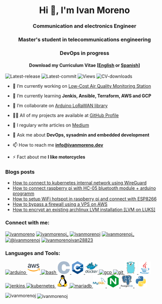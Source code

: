 <h1 align="center">Hi 👋, I'm Ivan Moreno</h1>
<h3 align="center">Communication and electronics Engineer</h3>
<h3 align="center">Master's student in telecommunications engineering</h3>
<h3 align="center">DevOps in progress</h3>

<h4 align="center">Download my Curriculum Vitae [<a href="https://bit.ly/3khuSKu">English</a> or <a href="https://bit.ly/2IPQY97">Spanish</a>]</h3>

![Latest-release](https://img.shields.io/github/v/release/ivanmorenoj/ivanmorenoj?style=plastic)
![Latest-commit](https://img.shields.io/github/last-commit/ivanmorenoj/ivanmorenoj?style=plastic)
![Views](https://komarev.com/ghpvc/?username=ivanmorenoj&color=brightgreen&style=plastic)
![CV-downloads](https://img.shields.io/github/downloads/ivanmorenoj/ivanmorenoj/total?style=plastic)

- 🔭 I’m currently working on [Low-Cost Air Quality Monitoring Station](https://github.com/ivanmorenoj/emca)

- 🌱 I’m currently learning **Jenkis, Ansible, Terraform, AWS and GCP**

- 👯 I’m collaborate on [Arduino LoRaWAN library](https://github.com/BeelanMX/Beelan-LoRaWAN)

- 👨‍💻 All of my projects are available at [GitHub Profile](https://github.com/ivanmorenoj?tab=repositories)

- 📝 I regulary write articles on [Medium](https://ivanmorenoj.medium.com)

- 💬 Ask me about **DevOps, sysadmin and embedded development**

- 📫 How to reach me **info@ivanmoreno.dev**

- ⚡ Fact about me **I like motorcycles**

### Blogs posts
<!-- BLOG-POST-LIST:START -->
- [How to connect to kubernetes internal network using WireGuard](https://medium.com/@ivanmorenoj/how-to-connect-to-kubernetes-internal-network-using-wireguard-46938cd49b40?source=rss-659e69c36833------2)
- [How to connect raspberry pi with HC-05 bluetooth module + arduino programm](https://medium.com/@ivanmorenoj/how-to-connect-raspberry-pi-with-hc-05-bluetooth-module-arduino-programm-64a3a8b407a6?source=rss-659e69c36833------2)
- [How to setup WiFi hotspot in raspberry pi and connect with ESP8266](https://medium.com/@ivanmorenoj/how-to-setup-wifi-hotspot-in-raspberry-pi-and-connect-with-esp8266-bfd595306455?source=rss-659e69c36833------2)
- [How to bypass a firewall using a VPS on AWS](https://medium.com/@ivanmorenoj/how-to-bypass-a-firewall-using-a-vps-on-aws-4be946ef6dcc?source=rss-659e69c36833------2)
- [How to encrypt an existing archlinux LVM installation [LVM on LUKS]](https://medium.com/@ivanmorenoj/how-to-encrypt-an-existing-archlinux-lvm-installation-lvm-on-luks-2d219094c9c0?source=rss-659e69c36833------2)
<!-- BLOG-POST-LIST:END -->

<p align="left">
<h3 align="left">Connect with me:</h3>
<a href="https://dev.to/ivanmoreno" target="blank"><img align="center" src="https://cdn.jsdelivr.net/npm/simple-icons@3.0.1/icons/dev-dot-to.svg" alt="ivanmoreno" height="30" width="40" /></a>
<a href="https://twitter.com/ivanmorenoj_" target="blank"><img align="center" src="https://cdn.jsdelivr.net/npm/simple-icons@3.0.1/icons/twitter.svg" alt="ivanmorenoj_" height="30" width="40" /></a>
<a href="https://linkedin.com/in/ivanmorenoj" target="blank"><img align="center" src="https://cdn.jsdelivr.net/npm/simple-icons@3.0.1/icons/linkedin.svg" alt="ivanmorenoj" height="30" width="40" /></a>
<a href="https://instagram.com/ivanmorenoj_" target="blank"><img align="center" src="https://cdn.jsdelivr.net/npm/simple-icons@3.0.1/icons/instagram.svg" alt="ivanmorenoj_" height="30" width="40" /></a>
<a href="https://ivanmorenoj.medium.com" target="blank"><img align="center" src="https://cdn.jsdelivr.net/npm/simple-icons@3.0.1/icons/medium.svg" alt="@ivanmorenoj" height="30" width="40" /></a>
<a href="https://www.youtube.com/c/IvanMorenoivan28823" target="blank"><img align="center" src="https://cdn.jsdelivr.net/npm/simple-icons@3.0.1/icons/youtube.svg" alt="ivanmorenoivan28823" height="30" width="40" /></a>
</p>

<h3 align="left">Languages and Tools:</h3>
<p align="left"> <a href="https://www.arduino.cc/" target="_blank"> <img src="https://cdn.worldvectorlogo.com/logos/arduino-1.svg" alt="arduino" width="40" height="40"/> </a> <a href="https://aws.amazon.com" target="_blank"> <img src="https://raw.githubusercontent.com/devicons/devicon/master/icons/amazonwebservices/amazonwebservices-original-wordmark.svg" alt="aws" width="40" height="40"/> </a> <a href="https://www.gnu.org/software/bash/" target="_blank"> <img src="https://www.vectorlogo.zone/logos/gnu_bash/gnu_bash-icon.svg" alt="bash" width="40" height="40"/> </a> <a href="https://www.cprogramming.com/" target="_blank"> <img src="https://raw.githubusercontent.com/devicons/devicon/master/icons/c/c-original.svg" alt="c" width="40" height="40"/> </a> <a href="https://www.w3schools.com/cpp/" target="_blank"> <img src="https://raw.githubusercontent.com/devicons/devicon/master/icons/cplusplus/cplusplus-original.svg" alt="cplusplus" width="40" height="40"/> </a> <a href="https://www.docker.com/" target="_blank"> <img src="https://raw.githubusercontent.com/devicons/devicon/master/icons/docker/docker-original-wordmark.svg" alt="docker" width="40" height="40"/> </a> <a href="https://cloud.google.com" target="_blank"> <img src="https://www.vectorlogo.zone/logos/google_cloud/google_cloud-icon.svg" alt="gcp" width="40" height="40"/> </a> <a href="https://git-scm.com/" target="_blank"> <img src="https://www.vectorlogo.zone/logos/git-scm/git-scm-icon.svg" alt="git" width="40" height="40"/> </a> <a href="https://golang.org" target="_blank"> <img src="https://raw.githubusercontent.com/devicons/devicon/master/icons/go/go-original.svg" alt="go" width="40" height="40"/> </a> <a href="https://www.java.com" target="_blank"> <img src="https://raw.githubusercontent.com/devicons/devicon/master/icons/java/java-original.svg" alt="java" width="40" height="40"/> </a> <a href="https://www.jenkins.io" target="_blank"> <img src="https://www.vectorlogo.zone/logos/jenkins/jenkins-icon.svg" alt="jenkins" width="40" height="40"/> </a> <a href="https://kubernetes.io" target="_blank"> <img src="https://www.vectorlogo.zone/logos/kubernetes/kubernetes-icon.svg" alt="kubernetes" width="40" height="40"/> </a> <a href="https://www.linux.org/" target="_blank"> <img src="https://raw.githubusercontent.com/devicons/devicon/master/icons/linux/linux-original.svg" alt="linux" width="40" height="40"/> </a> <a href="https://mariadb.org/" target="_blank"> <img src="https://www.vectorlogo.zone/logos/mariadb/mariadb-icon.svg" alt="mariadb" width="40" height="40"/> </a> <a href="https://www.mysql.com/" target="_blank"> <img src="https://raw.githubusercontent.com/devicons/devicon/master/icons/mysql/mysql-original-wordmark.svg" alt="mysql" width="40" height="40"/> </a> <a href="https://www.nginx.com" target="_blank"> <img src="https://raw.githubusercontent.com/devicons/devicon/master/icons/nginx/nginx-original.svg" alt="nginx" width="40" height="40"/> </a> <a href="https://www.postgresql.org" target="_blank"> <img src="https://raw.githubusercontent.com/devicons/devicon/master/icons/postgresql/postgresql-original-wordmark.svg" alt="postgresql" width="40" height="40"/> </a> <a href="https://www.python.org" target="_blank"> <img src="https://raw.githubusercontent.com/devicons/devicon/master/icons/python/python-original.svg" alt="python" width="40" height="40"/> </a> </p>

<p><img align="left" src="https://github-readme-stats.vercel.app/api/top-langs/?username=ivanmorenoj&layout=compact" alt="ivanmorenoj" /></p>

<p>&nbsp;<img align="center" src="https://github-readme-stats.vercel.app/api?username=ivanmorenoj&show_icons=true" alt="ivanmorenoj" /></p>

